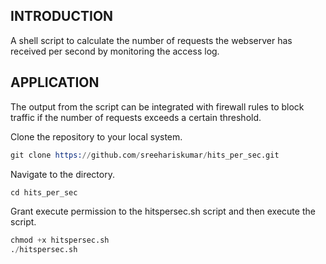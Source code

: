 ## INTRODUCTION

A shell script to calculate the number of requests the webserver has received per second by monitoring the access log.

## APPLICATION
The output from the script can be integrated with firewall rules to block traffic if the number of requests exceeds a certain threshold.

Clone the repository to your local system.
```s
git clone https://github.com/sreehariskumar/hits_per_sec.git
```

Navigate to the directory.
```s
cd hits_per_sec
```
Grant execute permission to the hitspersec.sh script and then execute the script.

```s
chmod +x hitspersec.sh
./hitspersec.sh
```
